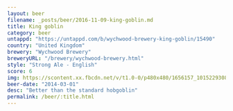 ```yaml
---
layout: beer
filename: _posts/beer/2016-11-09-king-goblin.md
title: King goblin
category: beer
untappd: "https://untappd.com/b/wychwood-brewery-king-goblin/15490"
country: "United Kingdom"
brewery: "Wychwood Brewery"
breweryURL: "/brewery/wychwood-brewery.html"
style: "Strong Ale - English"
score: 6
img: https://scontent.xx.fbcdn.net/v/t1.0-0/p480x480/1656157_10152293086848745_1506561898_n.jpg?_nc_cat=102&_nc_ht=scontent.xx&oh=d70776e28fab17b2ed8ceec27b3649d8&oe=5D3B058B
beer-date: "2014-03-01"
desc: "Better than the standard hobgoblin"
permalink: /beer/:title.html
---
```

